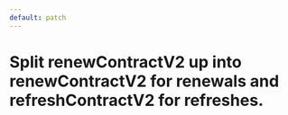 ```yaml
---
default: patch
---
```


# Split renewContractV2 up into renewContractV2 for renewals and refreshContractV2 for refreshes.
